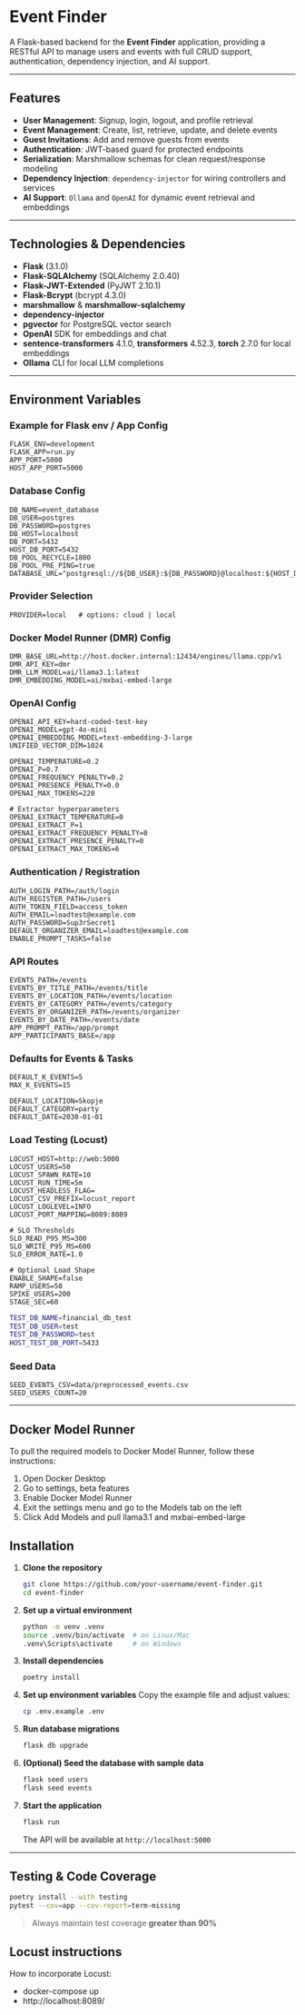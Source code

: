 # Event Finder

A Flask-based backend for the **Event Finder** application, providing a RESTful API to manage users and events with full CRUD support, authentication, dependency injection, and AI support.

---

## Features

* **User Management**: Signup, login, logout, and profile retrieval
* **Event Management**: Create, list, retrieve, update, and delete events
* **Guest Invitations**: Add and remove guests from events
* **Authentication**: JWT-based guard for protected endpoints
* **Serialization**: Marshmallow schemas for clean request/response modeling
* **Dependency Injection**: `dependency-injector` for wiring controllers and services
* **AI Support**: `Ollama` and `OpenAI` for dynamic event retrieval and embeddings

---

## Technologies & Dependencies

* **Flask** (3.1.0)
* **Flask-SQLAlchemy** (SQLAlchemy 2.0.40)
* **Flask-JWT-Extended** (PyJWT 2.10.1)
* **Flask-Bcrypt** (bcrypt 4.3.0)
* **marshmallow** & **marshmallow-sqlalchemy**
* **dependency-injector**
* **pgvector** for PostgreSQL vector search
* **OpenAI** SDK for embeddings and chat
* **sentence-transformers** 4.1.0, **transformers** 4.52.3, **torch** 2.7.0 for local embeddings
* **Ollama** CLI for local LLM completions

---

## Environment Variables

### Example for Flask env / App Config

```dotenv
FLASK_ENV=development
FLASK_APP=run.py
APP_PORT=5000
HOST_APP_PORT=5000
```

### Database Config

```dotenv
DB_NAME=event_database
DB_USER=postgres
DB_PASSWORD=postgres
DB_HOST=localhost
DB_PORT=5432
HOST_DB_PORT=5432
DB_POOL_RECYCLE=1800
DB_POOL_PRE_PING=true
DATABASE_URL="postgresql://${DB_USER}:${DB_PASSWORD}@localhost:${HOST_DB_PORT}/${DB_NAME}"
```

### Provider Selection

```dotenv
PROVIDER=local   # options: cloud | local
```

### Docker Model Runner (DMR) Config

```dotenv
DMR_BASE_URL=http://host.docker.internal:12434/engines/llama.cpp/v1
DMR_API_KEY=dmr
DMR_LLM_MODEL=ai/llama3.1:latest
DMR_EMBEDDING_MODEL=ai/mxbai-embed-large
```

### OpenAI Config

```dotenv
OPENAI_API_KEY=hard-coded-test-key
OPENAI_MODEL=gpt-4o-mini
OPENAI_EMBEDDING_MODEL=text-embedding-3-large
UNIFIED_VECTOR_DIM=1024

OPENAI_TEMPERATURE=0.2
OPENAI_P=0.7
OPENAI_FREQUENCY_PENALTY=0.2
OPENAI_PRESENCE_PENALTY=0.0
OPENAI_MAX_TOKENS=220

# Extractor hyperparameters
OPENAI_EXTRACT_TEMPERATURE=0
OPENAI_EXTRACT_P=1
OPENAI_EXTRACT_FREQUENCY_PENALTY=0
OPENAI_EXTRACT_PRESENCE_PENALTY=0
OPENAI_EXTRACT_MAX_TOKENS=6
```

### Authentication / Registration

```dotenv
AUTH_LOGIN_PATH=/auth/login
AUTH_REGISTER_PATH=/users
AUTH_TOKEN_FIELD=access_token
AUTH_EMAIL=loadtest@example.com
AUTH_PASSWORD=Sup3rSecret1
DEFAULT_ORGANIZER_EMAIL=loadtest@example.com
ENABLE_PROMPT_TASKS=false
```

### API Routes

```dotenv
EVENTS_PATH=/events
EVENTS_BY_TITLE_PATH=/events/title
EVENTS_BY_LOCATION_PATH=/events/location
EVENTS_BY_CATEGORY_PATH=/events/category
EVENTS_BY_ORGANIZER_PATH=/events/organizer
EVENTS_BY_DATE_PATH=/events/date
APP_PROMPT_PATH=/app/prompt
APP_PARTICIPANTS_BASE=/app
```

### Defaults for Events & Tasks

```dotenv
DEFAULT_K_EVENTS=5
MAX_K_EVENTS=15

DEFAULT_LOCATION=Skopje
DEFAULT_CATEGORY=party
DEFAULT_DATE=2030-01-01
```

### Load Testing (Locust)

```dotenv
LOCUST_HOST=http://web:5000
LOCUST_USERS=50
LOCUST_SPAWN_RATE=10
LOCUST_RUN_TIME=5m
LOCUST_HEADLESS_FLAG=
LOCUST_CSV_PREFIX=locust_report
LOCUST_LOGLEVEL=INFO
LOCUST_PORT_MAPPING=8089:8089

# SLO Thresholds
SLO_READ_P95_MS=300
SLO_WRITE_P95_MS=600
SLO_ERROR_RATE=1.0

# Optional Load Shape
ENABLE_SHAPE=false
RAMP_USERS=50
SPIKE_USERS=200
STAGE_SEC=60
```
```bash
TEST_DB_NAME=financial_db_test
TEST_DB_USER=test
TEST_DB_PASSWORD=test
HOST_TEST_DB_PORT=5433
```


### Seed Data

```dotenv
SEED_EVENTS_CSV=data/preprocessed_events.csv
SEED_USERS_COUNT=20
```

---

## Docker Model Runner

To pull the required models to Docker Model Runner, follow these instructions:
1. Open Docker Desktop
2. Go to settings, beta features
3. Enable Docker Model Runner
4. Exit the settings menu and go to the Models tab on the left
5. Click Add Models and pull llama3.1 and mxbai-embed-large

## Installation

1. **Clone the repository**

   ```bash
   git clone https://github.com/your-username/event-finder.git
   cd event-finder
   ```

2. **Set up a virtual environment**

   ```bash
   python -m venv .venv
   source .venv/bin/activate  # on Linux/Mac
   .venv\Scripts\activate     # on Windows
   ```

3. **Install dependencies**

   ```bash
   poetry install
   ```

4. **Set up environment variables**
   Copy the example file and adjust values:

   ```bash
   cp .env.example .env
   ```

5. **Run database migrations**

   ```bash
   flask db upgrade
   ```

6. **(Optional) Seed the database with sample data**

   ```bash
   flask seed users
   flask seed events
   ```

7. **Start the application**

   ```bash
   flask run
   ```

   The API will be available at `http://localhost:5000`

---

## Testing & Code Coverage

```bash
poetry install --with testing
pytest --cov=app --cov-report=term-missing
```
> Always maintain test coverage **greater than 90%**

## Locust instructions
How to incorporate Locust:
 - docker-compose up 
 - http://localhost:8089/

